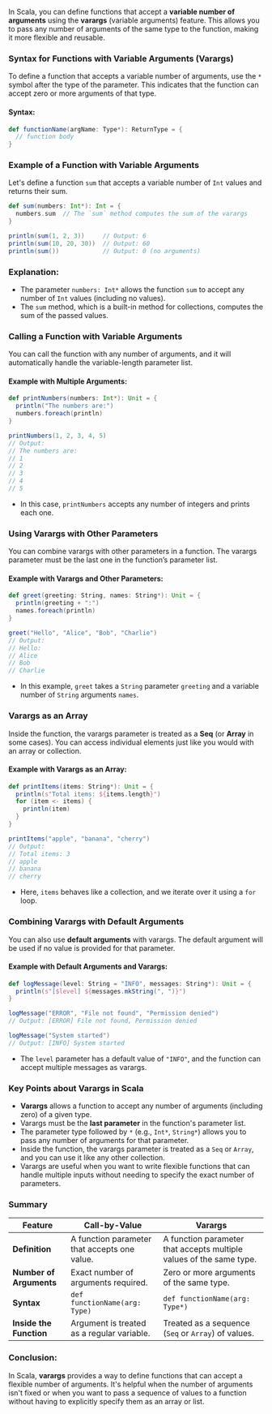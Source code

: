 In Scala, you can define functions that accept a **variable number of arguments** using the **varargs** (variable arguments) feature. This allows you to pass any number of arguments of the same type to the function, making it more flexible and reusable. 

### Syntax for Functions with Variable Arguments (Varargs)

To define a function that accepts a variable number of arguments, use the `*` symbol after the type of the parameter. This indicates that the function can accept zero or more arguments of that type.

#### Syntax:
```scala
def functionName(argName: Type*): ReturnType = {
  // function body
}
```

### Example of a Function with Variable Arguments

Let's define a function `sum` that accepts a variable number of `Int` values and returns their sum.

```scala
def sum(numbers: Int*): Int = {
  numbers.sum  // The `sum` method computes the sum of the varargs
}

println(sum(1, 2, 3))     // Output: 6
println(sum(10, 20, 30))  // Output: 60
println(sum())            // Output: 0 (no arguments)
```

### Explanation:
- The parameter `numbers: Int*` allows the function `sum` to accept any number of `Int` values (including no values).
- The `sum` method, which is a built-in method for collections, computes the sum of the passed values.

### Calling a Function with Variable Arguments

You can call the function with any number of arguments, and it will automatically handle the variable-length parameter list.

#### Example with Multiple Arguments:
```scala
def printNumbers(numbers: Int*): Unit = {
  println("The numbers are:")
  numbers.foreach(println)
}

printNumbers(1, 2, 3, 4, 5)
// Output:
// The numbers are:
// 1
// 2
// 3
// 4
// 5
```

- In this case, `printNumbers` accepts any number of integers and prints each one.

### Using Varargs with Other Parameters

You can combine varargs with other parameters in a function. The varargs parameter must be the last one in the function’s parameter list.

#### Example with Varargs and Other Parameters:
```scala
def greet(greeting: String, names: String*): Unit = {
  println(greeting + ":")
  names.foreach(println)
}

greet("Hello", "Alice", "Bob", "Charlie")
// Output:
// Hello:
// Alice
// Bob
// Charlie
```

- In this example, `greet` takes a `String` parameter `greeting` and a variable number of `String` arguments `names`.

### Varargs as an Array

Inside the function, the varargs parameter is treated as a **Seq** (or **Array** in some cases). You can access individual elements just like you would with an array or collection.

#### Example with Varargs as an Array:
```scala
def printItems(items: String*): Unit = {
  println(s"Total items: ${items.length}")
  for (item <- items) {
    println(item)
  }
}

printItems("apple", "banana", "cherry")
// Output:
// Total items: 3
// apple
// banana
// cherry
```

- Here, `items` behaves like a collection, and we iterate over it using a `for` loop.

### Combining Varargs with Default Arguments

You can also use **default arguments** with varargs. The default argument will be used if no value is provided for that parameter.

#### Example with Default Arguments and Varargs:
```scala
def logMessage(level: String = "INFO", messages: String*): Unit = {
  println(s"[$level] ${messages.mkString(", ")}")
}

logMessage("ERROR", "File not found", "Permission denied")
// Output: [ERROR] File not found, Permission denied

logMessage("System started")
// Output: [INFO] System started
```

- The `level` parameter has a default value of `"INFO"`, and the function can accept multiple messages as varargs.

### Key Points about Varargs in Scala

- **Varargs** allows a function to accept any number of arguments (including zero) of a given type.
- Varargs must be the **last parameter** in the function's parameter list.
- The parameter type followed by `*` (e.g., `Int*`, `String*`) allows you to pass any number of arguments for that parameter.
- Inside the function, the varargs parameter is treated as a `Seq` or `Array`, and you can use it like any other collection.
- Varargs are useful when you want to write flexible functions that can handle multiple inputs without needing to specify the exact number of parameters.

### Summary

| **Feature**                      | **Call-by-Value**                           | **Varargs**                                |
|----------------------------------|--------------------------------------------|--------------------------------------------|
| **Definition**                   | A function parameter that accepts one value. | A function parameter that accepts multiple values of the same type. |
| **Number of Arguments**          | Exact number of arguments required.        | Zero or more arguments of the same type.   |
| **Syntax**                       | `def functionName(arg: Type)`               | `def functionName(arg: Type*)`              |
| **Inside the Function**          | Argument is treated as a regular variable.  | Treated as a sequence (`Seq` or `Array`) of values. |

### Conclusion:
In Scala, **varargs** provides a way to define functions that can accept a flexible number of arguments. It's helpful when the number of arguments isn't fixed or when you want to pass a sequence of values to a function without having to explicitly specify them as an array or list.
